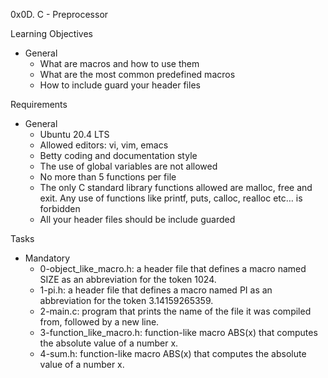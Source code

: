 0x0D. C - Preprocessor

Learning Objectives
- General
	- What are macros and how to use them
	- What are the most common predefined macros
	- How to include guard your header files

Requirements
- General
	- Ubuntu 20.4 LTS
	- Allowed editors: vi, vim, emacs
	- Betty coding and documentation style
	- The use of global variables are not allowed
	- No more than 5 functions per file
	- The only C standard library functions allowed are malloc, free and exit. Any use of functions like printf, puts, calloc, realloc etc… is forbidden
	- All your header files should be include guarded

Tasks
- Mandatory
	- 0-object_like_macro.h: a header file that defines a macro named SIZE as an abbreviation for the token 1024.
	- 1-pi.h: a header file that defines a macro named PI as an abbreviation for the token 3.14159265359.
	- 2-main.c: program that prints the name of the file it was compiled from, followed by a new line.
	- 3-function_like_macro.h: function-like macro ABS(x) that computes the absolute value of a number x.
	- 4-sum.h: function-like macro ABS(x) that computes the absolute value of a number x.
